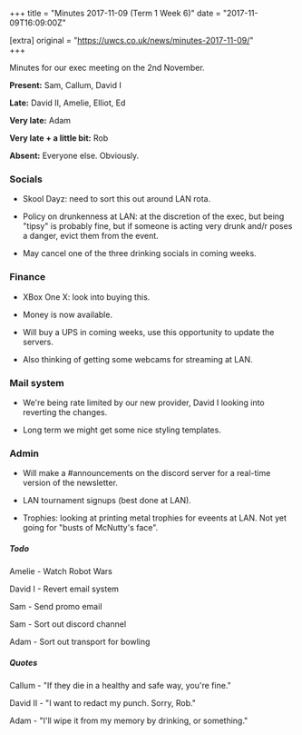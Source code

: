 +++
title = "Minutes 2017-11-09 (Term 1 Week 6)"
date = "2017-11-09T16:09:00Z"

[extra]
original = "https://uwcs.co.uk/news/minutes-2017-11-09/"    
+++

<p>Minutes for our exec meeting on the 2nd November.</p>

<!-- more -->

**Present:** Sam, Callum, David I

**Late:** David II, Amelie, Elliot, Ed

**Very late:** Adam

**Very late + a little bit:** Rob

**Absent:** Everyone else. Obviously.

  

### **Socials**

- Skool Dayz: need to sort this out around LAN rota.

- Policy on drunkenness at LAN: at the discretion of the exec, but being "tipsy" is probably fine, but if someone is acting very drunk and/r poses a danger, evict them from the event.

- May cancel one of the three drinking socials in coming weeks.

  

### **Finance**

- XBox One X: look into buying this.

- Money is now available.

- Will buy a UPS in coming weeks, use this opportunity to update the servers.

- Also thinking of getting some webcams for streaming at LAN.

  

### **Mail system**

- We're being rate limited by our new provider, David I looking into reverting the changes.

- Long term we might get some nice styling templates.

  

### **Admin**

- Will make a \#announcements on the discord server for a real-time version of the newsletter.

- LAN tournament signups (best done at LAN).

- Trophies: looking at printing metal trophies for eveents at LAN. Not yet going for "busts of McNutty's face".

  

##### **Todo**

Amelie - Watch Robot Wars

David I - Revert email system

Sam - Send promo email

Sam - Sort out discord channel

Adam - Sort out transport for bowling

  

##### **Quotes**

Callum - "If they die in a healthy and safe way, you're fine."

David II - "I want to redact my punch. Sorry, Rob."

Adam - "I'll wipe it from my memory by drinking, or something."


